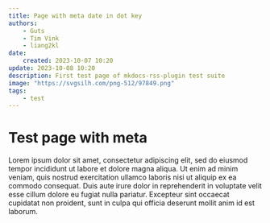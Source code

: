 ```yaml
---
title: Page with meta date in dot key
authors:
    - Guts
    - Tim Vink
    - liang2kl
date:
    created: 2023-10-07 10:20
update: 2023-10-08 10:20
description: First test page of mkdocs-rss-plugin test suite
image: "https://svgsilh.com/png-512/97849.png"
tags:
    - test
---
```


# Test page with meta

Lorem ipsum dolor sit amet, consectetur adipiscing elit, sed do eiusmod tempor incididunt ut labore et dolore magna aliqua. Ut enim ad minim veniam, quis nostrud exercitation ullamco laboris nisi ut aliquip ex ea commodo consequat. Duis aute irure dolor in reprehenderit in voluptate velit esse cillum dolore eu fugiat nulla pariatur. Excepteur sint occaecat cupidatat non proident, sunt in culpa qui officia deserunt mollit anim id est laborum.
